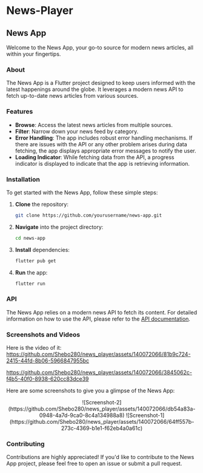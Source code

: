 # News-Player

## News App

Welcome to the News App, your go-to source for modern news articles, all within your fingertips.

### About

The News App is a Flutter project designed to keep users informed with the latest happenings around the globe. It leverages a modern news API to fetch up-to-date news articles from various sources.

### Features

- **Browse**: Access the latest news articles from multiple sources.
- **Filter**: Narrow down your news feed by category.
- **Error Handling**: The app includes robust error handling mechanisms. If there are issues with the API or any other problem arises during data fetching, the app displays appropriate error messages to notify the user.
- **Loading Indicator**: While fetching data from the API, a progress indicator is displayed to indicate that the app is retrieving information.
### Installation

To get started with the News App, follow these simple steps:

1. **Clone** the repository:

    ```bash
    git clone https://github.com/yourusername/news-app.git
    ```

2. **Navigate** into the project directory:

    ```bash
    cd news-app
    ```

3. **Install** dependencies:

    ```bash
    flutter pub get
    ```

4. **Run** the app:

    ```bash
    flutter run
    ```

### API

The News App relies on a modern news API to fetch its content. For detailed information on how to use the API, please refer to the [API documentation](https://newsapi.org/).

### Screenshots and Videos

Here is the video of it:
https://github.com/Shebo280/news_player/assets/140072066/81b9c724-2415-44fd-8b06-5966847955bc


https://github.com/Shebo280/news_player/assets/140072066/3845062c-f4b5-40f0-8938-620cc83dce39



Here are some screenshots to give you a glimpse of the News App:

<div align="center">
![Screenshot-2](https://github.com/Shebo280/news_player/assets/140072066/db54a83a-0948-4a7d-9ca0-8c4a134988a8)
![Screenshot-1](https://github.com/Shebo280/news_player/assets/140072066/64ff557b-273c-4369-b1e1-f62eb4a0a61c)

</div>

### Contributing

Contributions are highly appreciated! If you'd like to contribute to the News App project, please feel free to open an issue or submit a pull request.

